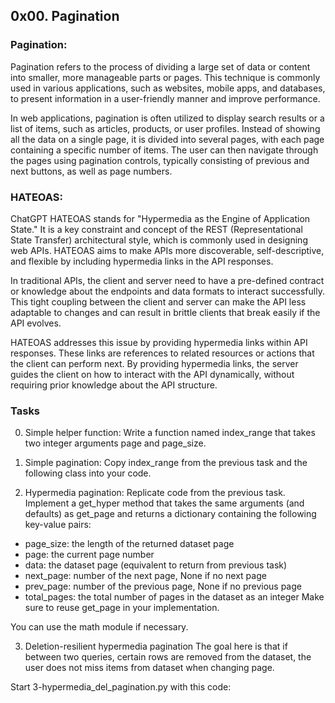 ## 0x00. Pagination

### Pagination:
Pagination refers to the process of dividing a large set of data or content into smaller, more manageable parts or pages. This technique is commonly used in various applications, such as websites, mobile apps, and databases, to present information in a user-friendly manner and improve performance.

In web applications, pagination is often utilized to display search results or a list of items, such as articles, products, or user profiles. Instead of showing all the data on a single page, it is divided into several pages, with each page containing a specific number of items. The user can then navigate through the pages using pagination controls, typically consisting of previous and next buttons, as well as page numbers.

### HATEOAS:


ChatGPT
HATEOAS stands for "Hypermedia as the Engine of Application State." It is a key constraint and concept of the REST (Representational State Transfer) architectural style, which is commonly used in designing web APIs. HATEOAS aims to make APIs more discoverable, self-descriptive, and flexible by including hypermedia links in the API responses.

In traditional APIs, the client and server need to have a pre-defined contract or knowledge about the endpoints and data formats to interact successfully. This tight coupling between the client and server can make the API less adaptable to changes and can result in brittle clients that break easily if the API evolves.

HATEOAS addresses this issue by providing hypermedia links within API responses. These links are references to related resources or actions that the client can perform next. By providing hypermedia links, the server guides the client on how to interact with the API dynamically, without requiring prior knowledge about the API structure.

### Tasks
0. Simple helper function: Write a function named index_range that takes two integer arguments page and page_size.

1. Simple pagination: Copy index_range from the previous task and the following class into your code.

2. Hypermedia pagination: Replicate code from the previous task.
Implement a get_hyper method that takes the same arguments (and defaults) as get_page and returns a dictionary containing the following key-value pairs:

* page_size: the length of the returned dataset page
* page: the current page number
* data: the dataset page (equivalent to return from previous task)
* next_page: number of the next page, None if no next page
* prev_page: number of the previous page, None if no previous page
* total_pages: the total number of pages in the dataset as an integer
Make sure to reuse get_page in your implementation.

You can use the math module if necessary.

3. Deletion-resilient hypermedia pagination
The goal here is that if between two queries, certain rows are removed from the dataset, the user does not miss items from dataset when changing page.

Start 3-hypermedia_del_pagination.py with this code: